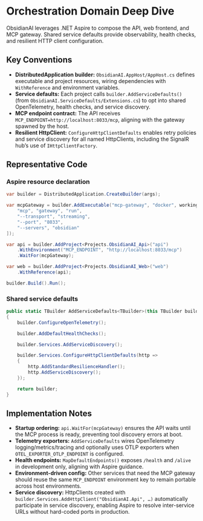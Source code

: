 # Orchestration Domain Deep Dive

ObsidianAI leverages .NET Aspire to compose the API, web frontend, and MCP gateway. Shared service defaults provide observability, health checks, and resilient HTTP client configuration.

## Key Conventions
- **DistributedApplication builder:** `ObsidianAI.AppHost/AppHost.cs` defines executable and project resources, wiring dependencies with `WithReference` and environment variables.
- **Service defaults:** Each project calls `builder.AddServiceDefaults()` (from `ObsidianAI.ServiceDefaults/Extensions.cs`) to opt into shared OpenTelemetry, health checks, and service discovery.
- **MCP endpoint contract:** The API receives `MCP_ENDPOINT=http://localhost:8033/mcp`, aligning with the gateway spawned by the host.
- **Resilient HttpClient:** `ConfigureHttpClientDefaults` enables retry policies and service discovery for all named HttpClients, including the SignalR hub’s use of `IHttpClientFactory`.

## Representative Code
### Aspire resource declaration
```csharp
var builder = DistributedApplication.CreateBuilder(args);

var mcpGateway = builder.AddExecutable("mcp-gateway", "docker", workingDirectory: ".", args: [
    "mcp", "gateway", "run",
    "--transport", "streaming",
    "--port", "8033",
    "--servers", "obsidian"
]);

var api = builder.AddProject<Projects.ObsidianAI_Api>("api")
    .WithEnvironment("MCP_ENDPOINT", "http://localhost:8033/mcp")
    .WaitFor(mcpGateway);

var web = builder.AddProject<Projects.ObsidianAI_Web>("web")
    .WithReference(api);

builder.Build().Run();
```

### Shared service defaults
```csharp
public static TBuilder AddServiceDefaults<TBuilder>(this TBuilder builder) where TBuilder : IHostApplicationBuilder
{
    builder.ConfigureOpenTelemetry();

    builder.AddDefaultHealthChecks();

    builder.Services.AddServiceDiscovery();

    builder.Services.ConfigureHttpClientDefaults(http =>
    {
        http.AddStandardResilienceHandler();
        http.AddServiceDiscovery();
    });

    return builder;
}
```

## Implementation Notes
- **Startup ordering:** `api.WaitFor(mcpGateway)` ensures the API waits until the MCP process is ready, preventing tool discovery errors at boot.
- **Telemetry exporters:** `AddServiceDefaults` wires OpenTelemetry logging/metrics/tracing and optionally uses OTLP exporters when `OTEL_EXPORTER_OTLP_ENDPOINT` is configured.
- **Health endpoints:** `MapDefaultEndpoints()` exposes `/health` and `/alive` in development only, aligning with Aspire guidance.
- **Environment-driven config:** Other services that need the MCP gateway should reuse the same `MCP_ENDPOINT` environment key to remain portable across host environments.
- **Service discovery:** HttpClients created with `builder.Services.AddHttpClient("ObsidianAI.Api", …)` automatically participate in service discovery, enabling Aspire to resolve inter-service URLs without hard-coded ports in production.
